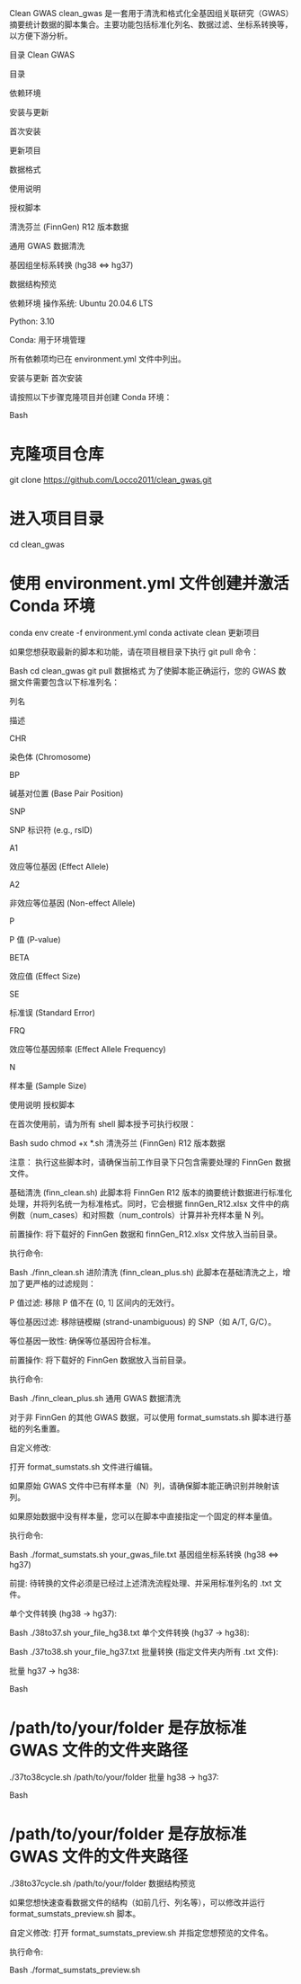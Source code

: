 Clean GWAS
clean_gwas 是一套用于清洗和格式化全基因组关联研究（GWAS）摘要统计数据的脚本集合。主要功能包括标准化列名、数据过滤、坐标系转换等，以方便下游分析。

目录
Clean GWAS

目录

依赖环境

安装与更新

首次安装

更新项目

数据格式

使用说明

授权脚本

清洗芬兰 (FinnGen) R12 版本数据

通用 GWAS 数据清洗

基因组坐标系转换 (hg38 <=> hg37)

数据结构预览

依赖环境
操作系统: Ubuntu 20.04.6 LTS

Python: 3.10

Conda: 用于环境管理

所有依赖项均已在 environment.yml 文件中列出。

安装与更新
首次安装

请按照以下步骤克隆项目并创建 Conda 环境：

Bash
# 克隆项目仓库
git clone https://github.com/Locco2011/clean_gwas.git

# 进入项目目录
cd clean_gwas

# 使用 environment.yml 文件创建并激活 Conda 环境
conda env create -f environment.yml
conda activate clean
更新项目

如果您想获取最新的脚本和功能，请在项目根目录下执行 git pull 命令：

Bash
cd clean_gwas
git pull
数据格式
为了使脚本能正确运行，您的 GWAS 数据文件需要包含以下标准列名：

列名

描述

CHR

染色体 (Chromosome)

BP

碱基对位置 (Base Pair Position)

SNP

SNP 标识符 (e.g., rsID)

A1

效应等位基因 (Effect Allele)

A2

非效应等位基因 (Non-effect Allele)

P

P 值 (P-value)

BETA

效应值 (Effect Size)

SE

标准误 (Standard Error)

FRQ

效应等位基因频率 (Effect Allele Frequency)

N

样本量 (Sample Size)

使用说明
授权脚本

在首次使用前，请为所有 shell 脚本授予可执行权限：

Bash
sudo chmod +x *.sh
清洗芬兰 (FinnGen) R12 版本数据

注意： 执行这些脚本时，请确保当前工作目录下只包含需要处理的 FinnGen 数据文件。

基础清洗 (finn_clean.sh)
此脚本将 FinnGen R12 版本的摘要统计数据进行标准化处理，并将列名统一为标准格式。同时，它会根据 finnGen_R12.xlsx 文件中的病例数（num_cases）和对照数（num_controls）计算并补充样本量 N 列。

前置操作: 将下载好的 FinnGen 数据和 finnGen_R12.xlsx 文件放入当前目录。

执行命令:

Bash
./finn_clean.sh
进阶清洗 (finn_clean_plus.sh)
此脚本在基础清洗之上，增加了更严格的过滤规则：

P 值过滤: 移除 P 值不在 (0, 1] 区间内的无效行。

等位基因过滤: 移除链模糊 (strand-unambiguous) 的 SNP（如 A/T, G/C）。

等位基因一致性: 确保等位基因符合标准。

前置操作: 将下载好的 FinnGen 数据放入当前目录。

执行命令:

Bash
./finn_clean_plus.sh
通用 GWAS 数据清洗

对于非 FinnGen 的其他 GWAS 数据，可以使用 format_sumstats.sh 脚本进行基础的列名重置。

自定义修改:

打开 format_sumstats.sh 文件进行编辑。

如果原始 GWAS 文件中已有样本量（N）列，请确保脚本能正确识别并映射该列。

如果原始数据中没有样本量，您可以在脚本中直接指定一个固定的样本量值。

执行命令:

Bash
./format_sumstats.sh your_gwas_file.txt
基因组坐标系转换 (hg38 <=> hg37)

前提: 待转换的文件必须是已经过上述清洗流程处理、并采用标准列名的 .txt 文件。

单个文件转换 (hg38 -> hg37):

Bash
./38to37.sh your_file_hg38.txt
单个文件转换 (hg37 -> hg38):

Bash
./37to38.sh your_file_hg37.txt
批量转换 (指定文件夹内所有 .txt 文件):

批量 hg37 -> hg38:

Bash
# /path/to/your/folder 是存放标准 GWAS 文件的文件夹路径
./37to38cycle.sh /path/to/your/folder
批量 hg38 -> hg37:

Bash
# /path/to/your/folder 是存放标准 GWAS 文件的文件夹路径
./38to37cycle.sh /path/to/your/folder
数据结构预览

如果您想快速查看数据文件的结构（如前几行、列名等），可以修改并运行 format_sumstats_preview.sh 脚本。

自定义修改: 打开 format_sumstats_preview.sh 并指定您想预览的文件名。

执行命令:

Bash
./format_sumstats_preview.sh
